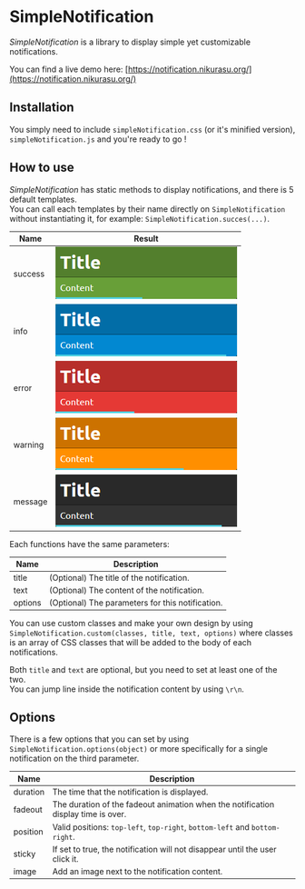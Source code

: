 # SimpleNotification

*SimpleNotification* is a library to display simple yet customizable notifications.

You can find a live demo here: [https://notification.nikurasu.org/](https://notification.nikurasu.org/)

## Installation

You simply need to include ``simpleNotification.css`` (or it's minified version), ``simpleNotification.js`` and you're ready to go !

## How to use

*SimpleNotification* has static methods to display notifications, and there is 5 default templates.  
You can call each templates by their name directly on ``SimpleNotification`` without instantiating it, for example: ``SimpleNotification.succes(...)``.

| Name | Result |
|---|---|
| success | ![Success notification](screenshots/success.png) |
| info | ![Information notification](screenshots/info.png) |
| error | ![Error notification](screenshots/error.png) |
| warning | ![Warning notification](screenshots/warning.png) |
| message | ![Message notification](screenshots/message.png) |

Each functions have the same parameters:

| Name | Description |
|---|---|
| title | (Optional) The title of the notification. |
| text | (Optional) The content of the notification. |
| options | (Optional) The parameters for this notification. |

You can use custom classes and make your own design by using ``SimpleNotification.custom(classes, title, text, options)`` where classes is an array of CSS classes that will be added to the body of each notifications.

Both ``title`` and ``text`` are optional, but you need to set at least one of the two.  
You can jump line inside the notification content by using ``\r\n``.

## Options

There is a few options that you can set by using ``SimpleNotification.options(object)`` or more specifically for a single notification on the third parameter.

| Name | Description |
|---|---|
| duration | The time that the notification is displayed. |
| fadeout | The duration of the fadeout animation when the notification display time is over. |
| position | Valid positions: ``top-left``, ``top-right``, ``bottom-left`` and ``bottom-right``. |
| sticky | If set to true, the notification will not disappear until the user click it. |
| image | Add an image next to the notification content. |